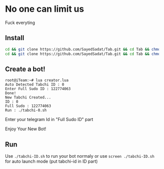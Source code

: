 # No one can limit us 

Fuck everyting

## Install
```bash
cd && git clone https://github.com/SayedSadat/Tab.git && cd Tab && chmod 777 freeinstall.sh && ./freeinstall.sh
cd && git clone https://github.com/SayedSadat/Tab.git && cd Tab && chmod 777 install.sh && ./install.sh
```
## Create a bot!
```
root@iTeam:~# lua creator.lua
Auto Detected Tabchi ID : 0
Enter Full Sudo ID : 122774063
Done!
New Tabchi Created...
ID : 0
Full Sudo : 122774063
Run : ./tabchi-0.sh
```
Enter your telegram Id in "Full Sudo ID" part

Enjoy Your New Bot!
## Run
Use `./tabchi-ID.sh` to run your bot normaly or use `screen ./tabchi-ID.sh` for auto launch mode (put tabchi-id in ID part)
